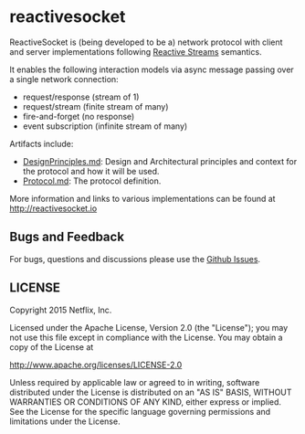 # reactivesocket

ReactiveSocket is (being developed to be a) network protocol with client and server implementations following <a href="http://reactive-streams.org">Reactive Streams</a> semantics.

It enables the following interaction models via async message passing over a single network connection:

- request/response (stream of 1)
- request/stream (finite stream of many)
- fire-and-forget (no response)
- event subscription (infinite stream of many)

Artifacts include:

- [DesignPrinciples.md](https://github.com/ReactiveSocket/reactivesocket/blob/master/DesignPrinciples.md): Design and Architectural principles and context for the protocol and how it will be used.
- [Protocol.md](https://github.com/ReactiveSocket/reactivesocket/blob/master/Protocol.md): The protocol definition.

More information and links to various implementations can be found at http://reactivesocket.io

## Bugs and Feedback

For bugs, questions and discussions please use the [Github Issues](https://github.com/ReactiveSocket/reactivesocket/issues).

## LICENSE

Copyright 2015 Netflix, Inc.

Licensed under the Apache License, Version 2.0 (the "License");
you may not use this file except in compliance with the License.
You may obtain a copy of the License at

<http://www.apache.org/licenses/LICENSE-2.0>

Unless required by applicable law or agreed to in writing, software
distributed under the License is distributed on an "AS IS" BASIS,
WITHOUT WARRANTIES OR CONDITIONS OF ANY KIND, either express or implied.
See the License for the specific language governing permissions and
limitations under the License.
